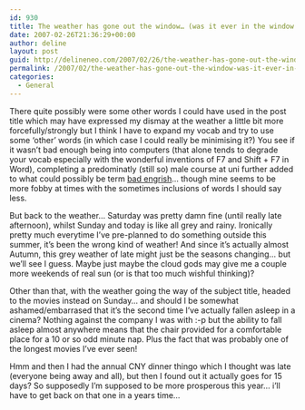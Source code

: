```yaml
---
id: 930
title: The weather has gone out the window… (was it ever in the window anyway?)
date: 2007-02-26T21:36:29+00:00
author: deline
layout: post
guid: http://delineneo.com/2007/02/26/the-weather-has-gone-out-the-window-was-it-ever-in-the-window-anyway/
permalink: /2007/02/the-weather-has-gone-out-the-window-was-it-ever-in-the-window-anyway/
categories:
  - General
---
```

There quite possibly were some other words I could have used in the post title which may have expressed my dismay at the weather a little bit more forcefully/strongly but I think I have to expand my vocab and try to use some &#8216;other&#8217; words (in which case I could really be minimising it?) You see if it wasn&#8217;t bad enough being into computers (that alone tends to degrade your vocab especially with the wonderful inventions of F7 and Shift + F7 in Word), completing a predominatly (still so) male course at uni further added to what could possibly be term [bad engrish](http://www.engrish.com/)&#8230; though mine seems to be more fobby at times with the sometimes inclusions of words I should say less.

But back to the weather&#8230; Saturday was pretty damn fine (until really late afternoon), whilst Sunday and today is like all grey and rainy. Ironically pretty much everytime I&#8217;ve pre-planned to do something outside this summer, it&#8217;s been the wrong kind of weather! And since it&#8217;s actually almost Autumn, this grey weather of late might just be the seasons changing&#8230; but we&#8217;ll see I guess. Maybe just maybe the cloud gods may give me a couple more weekends of real sun (or is that too much wishful thinking)?

Other than that, with the weather going the way of the subject title, headed to the movies instead on Sunday&#8230; and should I be somewhat ashamed/embarrased that it&#8217;s the second time I&#8217;ve actually fallen asleep in a cinema? Nothing against the company I was with :-p but the ability to fall asleep almost anywhere means that the chair provided for a comfortable place for a 10 or so odd minute nap. Plus the fact that was probably one of the longest movies I&#8217;ve ever seen!

Hmm and then I had the annual CNY dinner thingo which I thought was late (everyone being away and all), but then I found out it actually goes for 15 days? So supposedly I&#8217;m supposed to be more prosperous this year&#8230; i&#8217;ll have to get back on that one in a years time&#8230;
